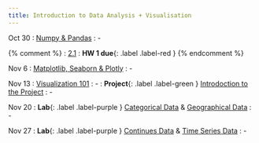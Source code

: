 ```yaml
---
title: Introduction to Data Analysis + Visualisation
---
```


Oct 30
: [Numpy & Pandas](#)
  : -

{% comment %}
  : [2.1](#)
: **HW 1 due**{: .label .label-red }
{% endcomment %}

Nov 6
: [Matplotlib, Seaborn & Plotly](#)
  : -

Nov 13
: [Visualization 101](#)
  : -
: **Project**{: .label .label-green } [Introdoction to the Project](#)
  : -

Nov 20
: **Lab**{: .label .label-purple } [Categorical Data](#) & [Geographical Data](#)
  : -

Nov 27
: **Lab**{: .label .label-purple } [Continues Data](#) & [Time Series Data](#)
  : -
